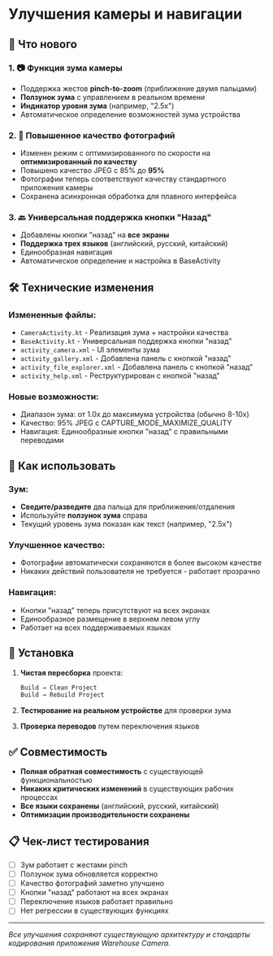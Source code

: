 # Улучшения камеры и навигации

## 🚀 Что нового

### 1. 📷 Функция зума камеры
- Поддержка жестов **pinch-to-zoom** (приближение двумя пальцами)
- **Ползунок зума** с управлением в реальном времени
- **Индикатор уровня зума** (например, "2.5x")
- Автоматическое определение возможностей зума устройства

### 2. 📸 Повышенное качество фотографий
- Изменен режим с оптимизированного по скорости на **оптимизированный по качеству**
- Повышено качество JPEG с 85% до **95%**
- Фотографии теперь соответствуют качеству стандартного приложения камеры
- Сохранена асинхронная обработка для плавного интерфейса

### 3. 🔙 Универсальная поддержка кнопки "Назад"
- Добавлены кнопки "назад" на **все экраны**
- **Поддержка трех языков** (английский, русский, китайский)
- Единообразная навигация
- Автоматическое определение и настройка в BaseActivity

## 🛠️ Технические изменения

### Измененные файлы:
- `CameraActivity.kt` - Реализация зума + настройки качества
- `BaseActivity.kt` - Универсальная поддержка кнопки "назад"
- `activity_camera.xml` - UI элементы зума
- `activity_gallery.xml` - Добавлена панель с кнопкой "назад"
- `activity_file_explorer.xml` - Добавлена панель с кнопкой "назад"
- `activity_help.xml` - Реструктурирован с кнопкой "назад"

### Новые возможности:
- Диапазон зума: от 1.0x до максимума устройства (обычно 8-10x)
- Качество: 95% JPEG с CAPTURE_MODE_MAXIMIZE_QUALITY
- Навигация: Единообразные кнопки "назад" с правильными переводами

## 📱 Как использовать

### Зум:
- **Сведите/разведите** два пальца для приближения/отдаления
- Используйте **ползунок зума** справа
- Текущий уровень зума показан как текст (например, "2.5x")

### Улучшенное качество:
- Фотографии автоматически сохраняются в более высоком качестве
- Никаких действий пользователя не требуется - работает прозрачно

### Навигация:
- Кнопки "назад" теперь присутствуют на всех экранах
- Единообразное размещение в верхнем левом углу
- Работает на всех поддерживаемых языках

## 🔧 Установка

1. **Чистая пересборка** проекта:
   ```bash
   Build → Clean Project  
   Build → Rebuild Project
   ```

2. **Тестирование на реальном устройстве** для проверки зума

3. **Проверка переводов** путем переключения языков

## ✅ Совместимость

- **Полная обратная совместимость** с существующей функциональностью
- **Никаких критических изменений** в существующих рабочих процессах
- **Все языки сохранены** (английский, русский, китайский)
- **Оптимизации производительности сохранены**

## 📋 Чек-лист тестирования

- [ ] Зум работает с жестами pinch
- [ ] Ползунок зума обновляется корректно
- [ ] Качество фотографий заметно улучшено
- [ ] Кнопки "назад" работают на всех экранах
- [ ] Переключение языков работает правильно
- [ ] Нет регрессии в существующих функциях

---

*Все улучшения сохраняют существующую архитектуру и стандарты кодирования приложения Warehouse Camera.*
